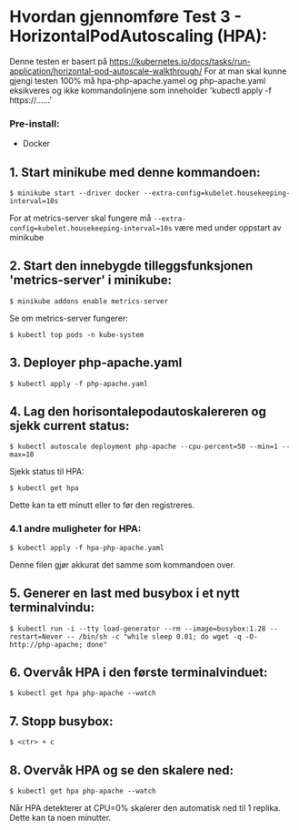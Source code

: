 # Hvordan gjennomføre Test 3 - HorizontalPodAutoscaling (HPA):

Denne testen er basert på https://kubernetes.io/docs/tasks/run-application/horizontal-pod-autoscale-walkthrough/
For at man skal kunne gjengi testen 100% må hpa-php-apache.yamel og php-apache.yaml eksikveres og ikke kommandolinjene som inneholder 'kubectl apply -f https://......'

### Pre-install:
- Docker
## 1. Start minikube med denne kommandoen:
```
$ minikube start --driver docker --extra-config=kubelet.housekeeping-interval=10s
```
For at metrics-server skal fungere må `--extra-config=kubelet.housekeeping-interval=10s` være med under oppstart av minikube
## 2. Start den innebygde tilleggsfunksjonen 'metrics-server' i minikube:
```
$ minikube addons enable metrics-server
```
Se om metrics-server fungerer:
```
$ kubectl top pods -n kube-system            
```
## 3. Deployer php-apache.yaml
```
$ kubectl apply -f php-apache.yaml
```
## 4. Lag den horisontalepodautoskalereren og sjekk current status:
```
$ kubectl autoscale deployment php-apache --cpu-percent=50 --min=1 --max=10
```
Sjekk status til HPA:
```
$ kubectl get hpa
```
Dette kan ta ett minutt eller to før den registreres.
### 4.1 andre muligheter for HPA:
```
$ kubectl apply -f hpa-php-apache.yaml
```
Denne filen gjør akkurat det samme som kommandoen over.

## 5. Generer en last med busybox i et nytt terminalvindu:
```
$ kubectl run -i --tty load-generator --rm --image=busybox:1.28 --restart=Never -- /bin/sh -c "while sleep 0.01; do wget -q -O- http://php-apache; done"
```
## 6. Overvåk HPA i den første terminalvinduet:
```
$ kubectl get hpa php-apache --watch
```
## 7. Stopp busybox:
```
$ <ctr> + c
```
## 8. Overvåk HPA og se den skalere ned:
```
$ kubectl get hpa php-apache --watch  
```
Når HPA detekterer at CPU=0% skalerer den automatisk ned til 1 replika. Dette kan ta noen minutter.
